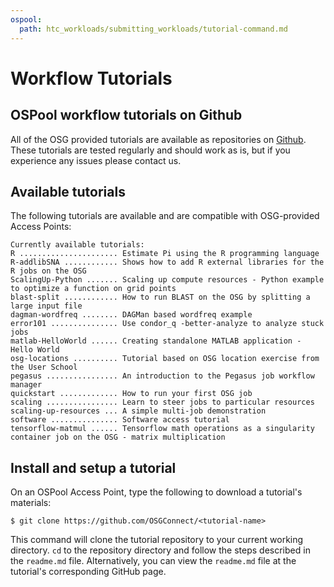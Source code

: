 ```yaml
---
ospool:
  path: htc_workloads/submitting_workloads/tutorial-command.md
---
```


Workflow Tutorials 
====================================



OSPool workflow tutorials on Github
-------------------------------

All of the OSG provided tutorials are available as repositories on
[Github](<https://github.com/OSGConnect/>). These
tutorials are tested regularly and should work as is, but if 
you experience any issues please contact us. 

Available tutorials
-------------------

The following tutorials are available and are compatible with OSG-provided Access Points: 

	Currently available tutorials:
	R ...................... Estimate Pi using the R programming language
	R-addlibSNA ............ Shows how to add R external libraries for the R jobs on the OSG
	ScalingUp-Python ....... Scaling up compute resources - Python example to optimize a function on grid points
	blast-split ............ How to run BLAST on the OSG by splitting a large input file
	dagman-wordfreq ........ DAGMan based wordfreq example
	error101 ............... Use condor_q -better-analyze to analyze stuck jobs
	matlab-HelloWorld ...... Creating standalone MATLAB application - Hello World 
	osg-locations .......... Tutorial based on OSG location exercise from the User School
	pegasus ................ An introduction to the Pegasus job workflow manager
	quickstart ............. How to run your first OSG job
	scaling ................ Learn to steer jobs to particular resources
	scaling-up-resources ... A simple multi-job demonstration
	software ............... Software access tutorial
	tensorflow-matmul ...... Tensorflow math operations as a singularity container job on the OSG - matrix multiplication
  
Install and setup a tutorial
----------------------------

On an OSPool Access Point, type the following to download a tutorial's materials:

	$ git clone https://github.com/OSGConnect/<tutorial-name>
  
This command will clone the tutorial repository to your current working directory.
`cd` to the repository directory and follow the steps described in the `readme.md` file.
Alternatively, you can view the `readme.md` file at the tutorial's corresponding GitHub page.
